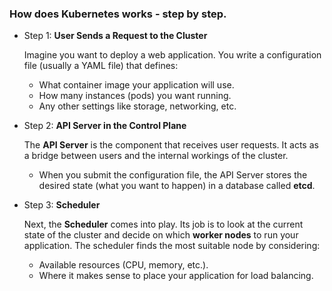 ### How does Kubernetes works - step by step.

- Step 1: **User Sends a Request to the Cluster**

  Imagine you want to deploy a web application. You write a configuration file (usually a YAML file) that defines:
    - What container image your application will use.
    - How many instances (pods) you want running.
    - Any other settings like storage, networking, etc.

- Step 2: **API Server in the Control Plane**

  The **API Server** is the component that receives user requests. It acts as a bridge between users and the internal workings of the cluster.
    - When you submit the configuration file, the API Server stores the desired state (what you want to happen) in a database called **etcd**.


- Step 3: **Scheduler**

  Next, the **Scheduler** comes into play. Its job is to look at the current state of the cluster and decide on which **worker nodes** to run your application. The scheduler finds the most suitable node by considering:

    - Available resources (CPU, memory, etc.).
    - Where it makes sense to place your application for load balancing.
